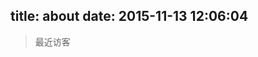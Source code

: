 title: about
date: 2015-11-13 12:06:04
---

> 最近访客
<div class="ds-recent-visitors" data-num-items="28" data-avatar-size="42" id="ds-recent-visitors"></div>